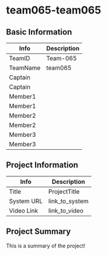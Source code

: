 # team065-team065

## Basic Information

|   Info      |        Description     |
| ----------- | ---------------------- |
| TeamID      |        Team-065        |
| TeamName    |         team065        |
| Captain     |                        |
| Captain     |                        |
| Member1     |                        |
| Member1     |                        |
| Member2     |                        |
| Member2     |                        |
| Member3     |                        |
| Member3     |                        |

## Project Information

|   Info      |        Description     |
| ----------- | ---------------------- |
|  Title      |       ProjectTitle     |
| System URL  |      link_to_system    |
| Video Link  |      link_to_video     |

## Project Summary

This is a summary of the project! 
